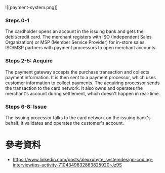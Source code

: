 ![[payment-system.png]]

### Steps 0-1

The cardholder opens an account in the issuing bank and gets the debit/credit card. The merchant registers with ISO (Independent Sales Organization) or MSP (Member Service Provider) for in-store sales. ISO/MSP partners with payment processors to open merchant accounts. 

### Steps 2-5: Acquire

The payment gateway accepts the purchase transaction and collects payment information. It is then sent to a payment processor, which uses customer information to collect payments. The acquiring processor sends the transaction to the card network. It also owns and operates the merchant's account during settlement, which doesn't happen in real-time.

### Steps 6-8: Issue

The issuing processor talks to the card network on the issuing bank's behalf. It validates and operates the customer's account.

# 參考資料

- <https://www.linkedin.com/posts/alexxubyte_systemdesign-coding-interviewtips-activity-7104349632863825920-Jz9S>
